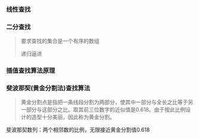 ### 线性查找



### 二分查找

> 要求查找的集合是一个有序的数组
>
> 递归逼进

### 插值查找算法原理



### 斐波那契(黄金分割法)查找算法

> 黄金分割点是指把一条线段分割为两部分，使其中一部分与全长之比等于另一部分与这部分之比。取其前三位数字的近似值是0.618。由于按此比例设计的造型十分美丽，因此称为黄金分割。



斐波那契数列：两个相邻数的比例，无限接近黄金分割值0.618

